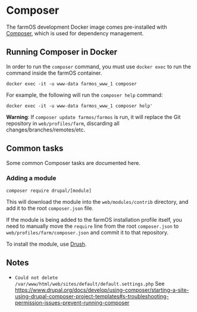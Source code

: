 # Composer

The farmOS development Docker image comes pre-installed with
[Composer](https://getcomposer.org), which is used for dependency management.

## Running Composer in Docker

In order to run the `composer` command, you must use `docker exec` to run the
command inside the farmOS container.

    docker exec -it -u www-data farmos_www_1 composer

For example, the following will run the `composer help` command:

    docker exec -it -u www-data farmos_www_1 composer help'

**Warning**: If `composer update farmos/farmos` is run, it will replace the
Git repository in `web/profiles/farm`, discarding all
changes/branches/remotes/etc.

## Common tasks

Some common Composer tasks are documented here.

### Adding a module

    composer require drupal/[module]

This will download the module into the `web/modules/contrib` directory, and add
it to the root `composer.json` file.

If the module is being added to the farmOS installation profile itself, you
need to manually move the `require` line from the root `composer.json` to
`web/profiles/farm/composer.json` and commit it to that repository.

To install the module, use [Drush](/development/environment/drush).

## Notes

- `Could not delete /var/www/html/web/sites/default/default.settings.php`
  See https://www.drupal.org/docs/develop/using-composer/starting-a-site-using-drupal-composer-project-templates#s-troubleshooting-permission-issues-prevent-running-composer

